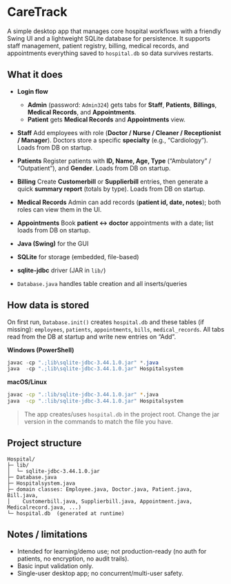 # CareTrack

A simple desktop app that manages core hospital workflows with a friendly Swing UI and a lightweight SQLite database for persistence. It supports staff management, patient registry, billing, medical records, and appointments everything saved to `hospital.db` so data survives restarts.

## What it does

* **Login flow**

  * **Admin** (password: `Admin324`) gets tabs for **Staff**, **Patients**, **Billings**, **Medical Records**, and **Appointments**.
  * **Patient** gets **Medical Records** and **Appointments** view.
 


    
* **Staff**
  Add employees with role (**Doctor / Nurse / Cleaner / Receptionist / Manager**).
  Doctors store a specific **specialty** (e.g., “Cardiology”). Loads from DB on startup.


  
* **Patients**
  Register patients with **ID, Name, Age, Type** (“Ambulatory” / “Outpatient”), and **Gender**. Loads from DB on startup.

  
* **Billing**
  Create **Customerbill** or **Supplierbill** entries, then generate a quick **summary report** (totals by type). Loads from DB on startup.


  
* **Medical Records**
  Admin can add records (**patient id, date, notes**); both roles can view them in the UI.


  
* **Appointments**
  Book **patient ↔ doctor** appointments with a date; list loads from DB on startup.


* **Java (Swing)** for the GUI
* **SQLite** for storage (embedded, file-based)
* **sqlite-jdbc** driver (JAR in `lib/`)
* `Database.java` handles table creation and all inserts/queries



## How data is stored

On first run, `Database.init()` creates `hospital.db` and these tables (if missing):
`employees`, `patients`, `appointments`, `bills`, `medical_records`.
All tabs read from the DB at startup and write new entries on “Add”.





**Windows (PowerShell)**

```powershell
javac -cp ".;lib\sqlite-jdbc-3.44.1.0.jar" *.java
java  -cp ".;lib\sqlite-jdbc-3.44.1.0.jar" Hospitalsystem
```



**macOS/Linux**

```bash
javac -cp ".:lib/sqlite-jdbc-3.44.1.0.jar" *.java
java  -cp ".:lib/sqlite-jdbc-3.44.1.0.jar" Hospitalsystem
```



> The app creates/uses `hospital.db` in the project root.
> Change the jar version in the commands to match the file you have.



## Project structure 

```
Hospital/
├─ lib/
│  └─ sqlite-jdbc-3.44.1.0.jar
├─ Database.java
├─ Hospitalsystem.java
├─ domain classes: Employee.java, Doctor.java, Patient.java, Bill.java,
│    Customerbill.java, Supplierbill.java, Appointment.java, Medicalrecord.java, ...)
└─ hospital.db  (generated at runtime)
```

## Notes / limitations

* Intended for learning/demo use; not production-ready (no auth for patients, no encryption, no audit trails).
* Basic input validation only.
* Single-user desktop app; no concurrent/multi-user safety.


